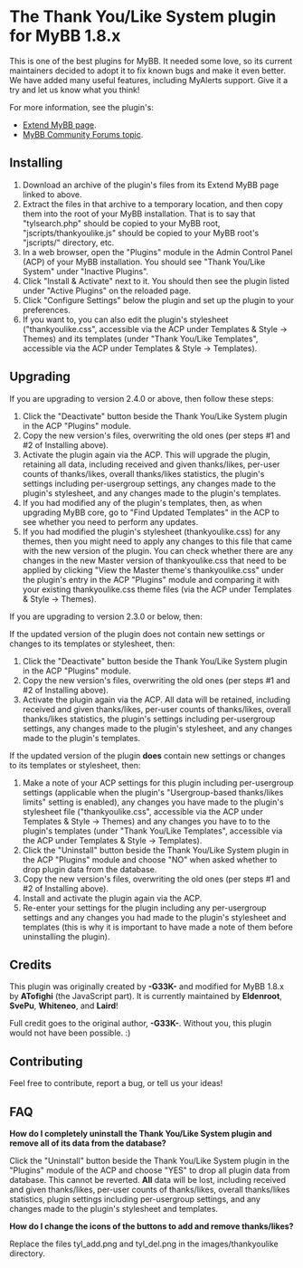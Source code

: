 The Thank You/Like System plugin for MyBB 1.8.x
===============================================

This is one of the best plugins for MyBB. It needed some love, so its current maintainers decided to adopt it to fix known bugs and make it even better. We have added many useful features, including MyAlerts support. Give it a try and let us know what you think!

For more information, see the plugin's:

- [Extend MyBB page](http://community.mybb.com/mods.php?action=view&pid=360).
- [MyBB Community Forums topic](http://community.mybb.com/thread-169382.html).

Installing
----------

1. Download an archive of the plugin's files from its Extend MyBB page linked to above.
2. Extract the files in that archive to a temporary location, and then copy them into the root of your MyBB installation. That is to say that "tylsearch.php" should be copied to your MyBB root, "jscripts/thankyoulike.js" should be copied to your MyBB root's "jscripts/" directory, etc.
3. In a web browser, open the "Plugins" module in the Admin Control Panel (ACP) of your MyBB installation. You should see "Thank You/Like System" under "Inactive Plugins".
4. Click "Install & Activate" next to it. You should then see the plugin listed under "Active Plugins" on the reloaded page.
5. Click "Configure Settings" below the plugin and set up the plugin to your preferences.
6. If you want to, you can also edit the plugin's stylesheet ("thankyoulike.css", accessible via the ACP under Templates & Style -> Themes) and its templates (under "Thank You/Like Templates", accessible via the ACP under Templates & Style -> Templates).

Upgrading
---------

If you are upgrading to version 2.4.0 or above, then follow these steps:

1. Click the "Deactivate" button beside the Thank You/Like System plugin in the ACP "Plugins" module.
2. Copy the new version's files, overwriting the old ones (per steps #1 and #2 of Installing above).
3. Activate the plugin again via the ACP. This will upgrade the plugin, retaining all data, including received and given thanks/likes, per-user counts of thanks/likes, overall thanks/likes statistics, the plugin's settings including per-usergroup settings, any changes made to the plugin's stylesheet, and any changes made to the plugin's templates.
4. If you had modified any of the plugin's templates, then, as when upgrading MyBB core, go to "Find Updated Templates" in the ACP to see whether you need to perform any updates.
5. If you had modified the plugin's stylesheet (thankyoulike.css) for any themes, then you might need to apply any changes to this file that came with the new version of the plugin. You can check whether there are any changes in the new Master version of thankyoulike.css that need to be applied by clicking "View the Master theme's thankyoulike.css" under the plugin's entry in the ACP "Plugins" module and comparing it with your existing thankyoulike.css theme files (via the ACP under Templates & Style -> Themes).

If you are upgrading to version 2.3.0 or below, then:

If the updated version of the plugin does not contain new settings or changes to its templates or stylesheet, then:

1. Click the "Deactivate" button beside the Thank You/Like System plugin in the ACP "Plugins" module.
2. Copy the new version's files, overwriting the old ones (per steps #1 and #2 of Installing above).
3. Activate the plugin again via the ACP. All data will be retained, including received and given thanks/likes, per-user counts of thanks/likes, overall thanks/likes statistics, the plugin's settings including per-usergroup settings, any changes made to the plugin's stylesheet, and any changes made to the plugin's templates.

If the updated version of the plugin <strong>does</strong> contain new settings or changes to its templates or stylesheet, then:

1. Make a note of your ACP settings for this plugin including per-usergroup settings (applicable when the plugin's "Usergroup-based thanks/likes limits" setting is enabled), any changes you have made to the plugin's stylesheet file ("thankyoulike.css", accessible via the ACP under Templates & Style -> Themes) and any changes you have to to the plugin's templates (under "Thank You/Like Templates", accessible via the ACP under Templates & Style -> Templates).
2. Click the "Uninstall" button beside the Thank You/Like System plugin in the ACP "Plugins" module and choose "NO" when asked whether to drop plugin data from the database.
3. Copy the new version's files, overwriting the old ones (per steps #1 and #2 of Installing above).
4. Install and activate the plugin again via the ACP.
5. Re-enter your settings for the plugin including any per-usergroup settings and any changes you had made to the plugin's stylesheet and templates (this is why it is important to have made a note of them before uninstalling the plugin).

Credits
-------

This plugin was originally created by <strong>-G33K-</strong> and modified for MyBB 1.8.x by <strong>ATofighi</strong> (the JavaScript part). It is currently maintained by <strong>Eldenroot</strong>, <strong>SvePu</strong>, <strong>Whiteneo</strong>, and <strong>Laird</strong>!

Full credit goes to the original author, <strong>-G33K-</strong>. Without you, this plugin would not have been possible. :)

Contributing
------------

Feel free to contribute, report a bug, or tell us your ideas!

FAQ
---

<strong>How do I completely uninstall the Thank You/Like System plugin and remove all of its data from the database?</strong>

Click the "Uninstall" button beside the Thank You/Like System plugin in the "Plugins" module of the ACP and choose "YES" to drop all plugin data from database. This cannot be reverted. <strong>All</strong> data will be lost, including received and given thanks/likes, per-user counts of thanks/likes, overall thanks/likes statistics, plugin settings including per-usergroup settings, and any changes made to the plugin's stylesheet and templates.

<strong>How do I change the icons of the buttons to add and remove thanks/likes?</strong>

Replace the files tyl_add.png and tyl_del.png in the images/thankyoulike directory.
